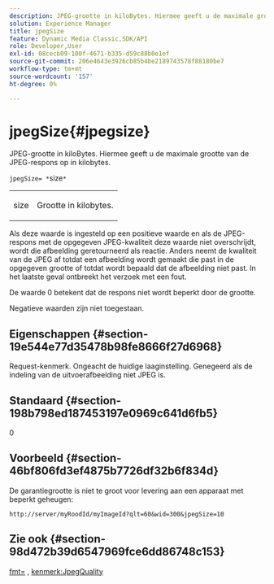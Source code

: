 ```yaml
---
description: JPEG-grootte in kiloBytes. Hiermee geeft u de maximale grootte van de JPEG-respons op in kilobytes.
solution: Experience Manager
title: jpegSize
feature: Dynamic Media Classic,SDK/API
role: Developer,User
exl-id: 08cecb09-100f-4671-b335-d59c88b0e1ef
source-git-commit: 206e4643e3926cb85b4be2189743578f88180be7
workflow-type: tm+mt
source-wordcount: '157'
ht-degree: 0%

---
```


# jpegSize{#jpegsize}

JPEG-grootte in kiloBytes. Hiermee geeft u de maximale grootte van de JPEG-respons op in kilobytes.

`jpegSize= *`size`*`

<table id="simpletable_EC2A8D8B65854B45B9CB184DA1069355"> 
 <tr class="strow"> 
  <td class="stentry"> <p><span class="codeph"> <span class="varname"> size</span></span> </p> </td> 
  <td class="stentry"> <p>Grootte in kilobytes. </p></td> 
 </tr> 
</table>

Als deze waarde is ingesteld op een positieve waarde en als de JPEG-respons met de opgegeven JPEG-kwaliteit deze waarde niet overschrijdt, wordt die afbeelding geretourneerd als reactie. Anders neemt de kwaliteit van de JPEG af totdat een afbeelding wordt gemaakt die past in de opgegeven grootte of totdat wordt bepaald dat de afbeelding niet past. In het laatste geval ontbreekt het verzoek met een fout.

De waarde 0 betekent dat de respons niet wordt beperkt door de grootte.

Negatieve waarden zijn niet toegestaan.

## Eigenschappen {#section-19e544e77d35478b98fe8666f27d6968}

Request-kenmerk. Ongeacht de huidige laaginstelling. Genegeerd als de indeling van de uitvoerafbeelding niet JPEG is.

## Standaard {#section-198b798ed187453197e0969c641d6fb5}

0

## Voorbeeld {#section-46bf806fd3ef4875b7726df32b6f834d}

De garantiegrootte is niet te groot voor levering aan een apparaat met beperkt geheugen:

`http://server/myRoodId/myImageId?qlt=60&wid=300&jpegSize=10`

## Zie ook {#section-98d472b39d6547969fce6dd86748c153}

[fmt=](../../../../../is-api/http-ref/image-serving-api-ref/c-http-protocol-reference/c-command-reference/r-is-http-fmt.md#reference-cdf10043423b45ba9fe15157fb3ae37a) , [kenmerk:JpegQuality](../../../../../is-api/image-catalog/image-serving-api-ref/c-image-catalog-reference/c-attributes-reference/r-jpegquality.md#reference-4a879e7c46024c8a898a9fd226f9eb09)
